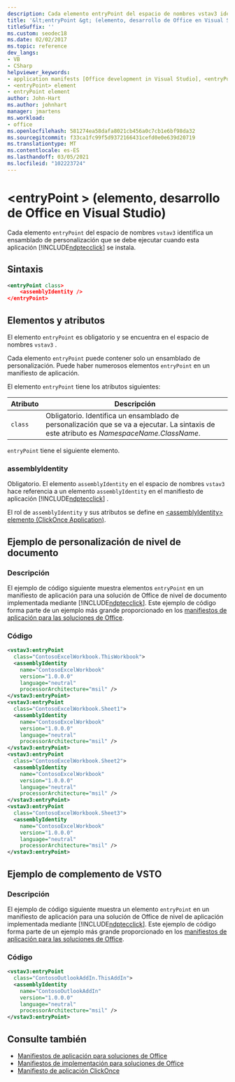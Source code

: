 ```yaml
---
description: Cada elemento entryPoint del espacio de nombres vstav3 identifica un ensamblado de personalización que se debe ejecutar cuando se instala esta aplicación ClickOnce.
title: '&lt;entryPoint &gt; (elemento, desarrollo de Office en Visual Studio)'
titleSuffix: ''
ms.custom: seodec18
ms.date: 02/02/2017
ms.topic: reference
dev_langs:
- VB
- CSharp
helpviewer_keywords:
- application manifests [Office development in Visual Studio], <entryPoint> element
- <entryPoint> element
- entryPoint element
author: John-Hart
ms.author: johnhart
manager: jmartens
ms.workload:
- office
ms.openlocfilehash: 581274ea58dafa8021cb456a0c7cb1e6bf98da32
ms.sourcegitcommit: f33ca1fc99f5d9372166431cefd0e0e639d20719
ms.translationtype: MT
ms.contentlocale: es-ES
ms.lasthandoff: 03/05/2021
ms.locfileid: "102223724"
---
```

# <a name="ltentrypointgt-element-office-development-in-visual-studio"></a>&lt;entryPoint &gt; (elemento, desarrollo de Office en Visual Studio)
  Cada elemento `entryPoint` del espacio de nombres `vstav3` identifica un ensamblado de personalización que se debe ejecutar cuando esta aplicación [!INCLUDE[ndptecclick](../vsto/includes/ndptecclick-md.md)] se instala.

## <a name="syntax"></a>Sintaxis

```xml
<entryPoint class>
    <assemblyIdentity />
</entryPoint>
```

## <a name="elements-and-attributes"></a>Elementos y atributos
 El elemento `entryPoint` es obligatorio y se encuentra en el espacio de nombres `vstav3` .

 Cada elemento `entryPoint` puede contener solo un ensamblado de personalización. Puede haber numerosos elementos `entryPoint` en un manifiesto de aplicación.

 El elemento `entryPoint` tiene los atributos siguientes:

|Atributo|Descripción|
|---------------|-----------------|
|`class`|Obligatorio. Identifica un ensamblado de personalización que se va a ejecutar. La sintaxis de este atributo es *NamespaceName.ClassName*.|

 `entryPoint` tiene el siguiente elemento.

### <a name="assemblyidentity"></a>assemblyIdentity
 Obligatorio. El elemento `assemblyIdentity` en el espacio de nombres `vstav3` hace referencia a un elemento `assemblyIdentity` en el manifiesto de aplicación [!INCLUDE[ndptecclick](../vsto/includes/ndptecclick-md.md)] .

 El rol de `assemblyIdentity` y sus atributos se define en [&#60;assemblyIdentity&#62; elemento &#40;ClickOnce Application&#41;](../deployment/assemblyidentity-element-clickonce-application.md).

## <a name="document-level-customization-example"></a>Ejemplo de personalización de nivel de documento

### <a name="description"></a>Descripción
 El ejemplo de código siguiente muestra elementos `entryPoint` en un manifiesto de aplicación para una solución de Office de nivel de documento implementada mediante [!INCLUDE[ndptecclick](../vsto/includes/ndptecclick-md.md)]. Este ejemplo de código forma parte de un ejemplo más grande proporcionado en los [manifiestos de aplicación para las soluciones de Office](../vsto/application-manifests-for-office-solutions.md).

### <a name="code"></a>Código

```xml
<vstav3:entryPoint
  class="ContosoExcelWorkbook.ThisWorkbook">
  <assemblyIdentity
    name="ContosoExcelWorkbook"
    version="1.0.0.0"
    language="neutral"
    processorArchitecture="msil" />
</vstav3:entryPoint>
<vstav3:entryPoint
  class="ContosoExcelWorkbook.Sheet1">
  <assemblyIdentity
    name="ContosoExcelWorkbook"
    version="1.0.0.0"
    language="neutral"
    processorArchitecture="msil" />
</vstav3:entryPoint>
<vstav3:entryPoint
  class="ContosoExcelWorkbook.Sheet2">
  <assemblyIdentity
    name="ContosoExcelWorkbook"
    version="1.0.0.0"
    language="neutral"
    processorArchitecture="msil" />
</vstav3:entryPoint>
<vstav3:entryPoint
  class="ContosoExcelWorkbook.Sheet3">
  <assemblyIdentity
    name="ContosoExcelWorkbook"
    version="1.0.0.0"
    language="neutral"
    processorArchitecture="msil" />
</vstav3:entryPoint>
```

## <a name="vsto-add-in-example"></a>Ejemplo de complemento de VSTO

### <a name="description"></a>Descripción
 El ejemplo de código siguiente muestra un elemento `entryPoint` en un manifiesto de aplicación para una solución de Office de nivel de aplicación implementada mediante [!INCLUDE[ndptecclick](../vsto/includes/ndptecclick-md.md)]. Este ejemplo de código forma parte de un ejemplo más grande proporcionado en los [manifiestos de aplicación para las soluciones de Office](../vsto/application-manifests-for-office-solutions.md).

### <a name="code"></a>Código

```xml
<vstav3:entryPoint
  class="ContosoOutlookAddIn.ThisAddIn">
  <assemblyIdentity
    name="ContosoOutlookAddIn"
    version="1.0.0.0"
    language="neutral"
    processorArchitecture="msil" />
</vstav3:entryPoint>
```

## <a name="see-also"></a>Consulte también

- [Manifiestos de aplicación para soluciones de Office](../vsto/application-manifests-for-office-solutions.md)
- [Manifiestos de implementación para soluciones de Office](../vsto/deployment-manifests-for-office-solutions.md)
- [Manifiesto de aplicación ClickOnce](../deployment/clickonce-application-manifest.md)
